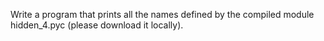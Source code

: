 Write a program that prints all the names defined by the compiled module hidden_4.pyc (please download it locally).
